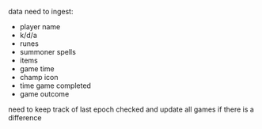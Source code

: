 data need to ingest:
- player name
- k/d/a
- runes
- summoner spells
- items
- game time 
- champ icon
- time game completed
- game outcome


need to keep track of last epoch checked and update all games if there is a difference
